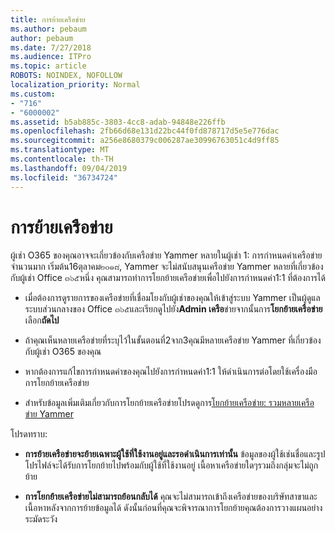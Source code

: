 ```yaml
---
title: การย้ายเครือข่าย
ms.author: pebaum
author: pebaum
ms.date: 7/27/2018
ms.audience: ITPro
ms.topic: article
ROBOTS: NOINDEX, NOFOLLOW
localization_priority: Normal
ms.custom:
- "716"
- "6000002"
ms.assetid: b5ab885c-3803-4cc8-adab-94848e226ffb
ms.openlocfilehash: 2fb66d68e131d22bc44f0fd878717d5e5e776dac
ms.sourcegitcommit: a256e8680379c006287ae30996763051c4d9ff85
ms.translationtype: MT
ms.contentlocale: th-TH
ms.lasthandoff: 09/04/2019
ms.locfileid: "36734724"
---
```

# <a name="network-migration"></a>การย้ายเครือข่าย

ผู้เช่า O365 ของคุณอาจจะเกี่ยวข้องกับเครือข่าย Yammer หลายในผู้เช่า 1: การกำหนดค่าเครือข่ายจำนวนมาก เริ่มต้น16ตุลาคม๒๐๑๘, Yammer จะไม่สนับสนุนเครือข่าย Yammer หลายที่เกี่ยวข้องกับผู้เช่า Office ๓๖๕หนึ่ง คุณสามารถทำการโยกย้ายเครือข่ายเพื่อไปยังการกำหนดค่า1:1 ที่ต้องการได้
  
- เมื่อต้องการดูรายการของเครือข่ายที่เชื่อมโยงกับผู้เช่าของคุณให้เข้าสู่ระบบ Yammer เป็นผู้ดูแลระบบส่วนกลางของ Office ๓๖๕และเรียกดูไปยัง**Admin เครือ**ข่ายจากนั้นการ**โยกย้ายเครือข่าย** เลือก**ถัดไป**

- ถ้าคุณเห็นหลายเครือข่ายที่ระบุไว้ในขั้นตอนที่2จาก3คุณมีหลายเครือข่าย Yammer ที่เกี่ยวข้องกับผู้เช่า O365 ของคุณ

- หากต้องการแก้ไขการกำหนดค่าของคุณไปยังการกำหนดค่า1:1 ให้ดำเนินการต่อโดยใช้เครื่องมือการโยกย้ายเครือข่าย

- สำหรับข้อมูลเพิ่มเติมเกี่ยวกับการโยกย้ายเครือข่ายโปรดดูการ[โยกย้ายเครือข่าย: รวมหลายเครือข่าย Yammer](https://docs.microsoft.com/yammer/configure-your-yammer-network/consolidate-multiple-yammer-networks)

โปรดทราบ:
  
- **การย้ายเครือข่ายจะย้ายเฉพาะผู้ใช้ที่ใช้งานอยู่และรอดำเนินการเท่านั้น** ข้อมูลของผู้ใช้เช่นชื่อและรูปโปรไฟล์จะได้รับการโยกย้ายไปพร้อมกับผู้ใช้ที่ใช้งานอยู่ เนื้อหาเครือข่ายใดๆรวมถึงกลุ่มจะไม่ถูกย้าย

- **การโยกย้ายเครือข่ายไม่สามารถย้อนกลับได้** คุณจะไม่สามารถเข้าถึงเครือข่ายของบริษัทสาขาและเนื้อหาหลังจากการย้ายข้อมูลได้ ดังนั้นก่อนที่คุณจะพิจารณาการโยกย้ายคุณต้องการวางแผนอย่างระมัดระวัง
